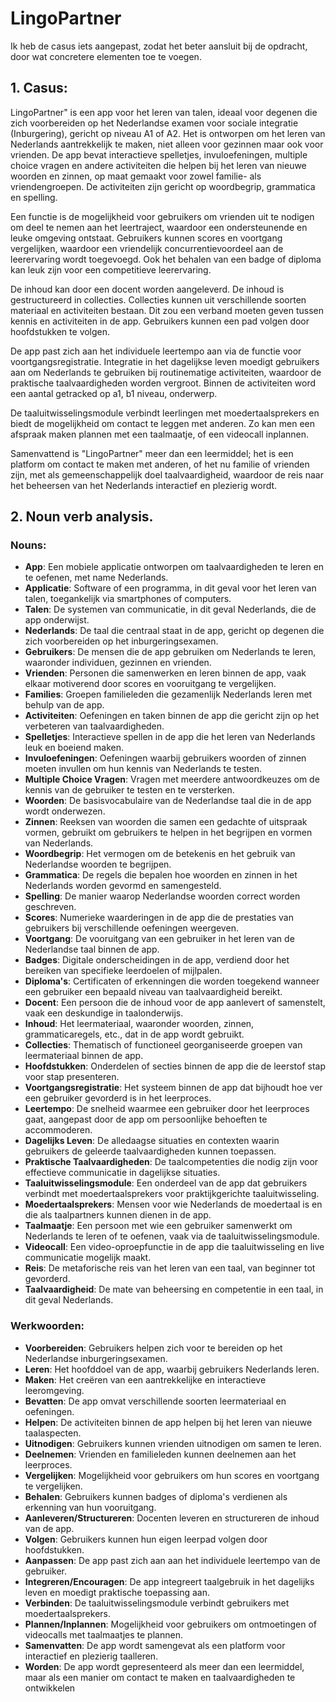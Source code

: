 # LingoPartner
Ik heb de casus iets aangepast, zodat het beter aansluit bij de opdracht, door wat concretere elementen toe te voegen. 

## 1. Casus:
LingoPartner" is een app voor het leren van talen, ideaal voor degenen die zich voorbereiden op het Nederlandse examen voor sociale integratie (Inburgering), gericht op niveau A1 of A2. Het is ontworpen om het leren van Nederlands aantrekkelijk te maken, niet alleen voor gezinnen maar ook voor vrienden. De app bevat interactieve spelletjes, invuloefeningen, multiple choice vragen en andere activiteiten  die helpen bij het leren van nieuwe woorden en zinnen, op maat gemaakt voor zowel familie- als vriendengroepen. De activiteiten zijn gericht op woordbegrip, grammatica en spelling. 

Een functie is de mogelijkheid voor gebruikers om vrienden uit te nodigen om deel te nemen aan het leertraject, waardoor een ondersteunende en leuke omgeving ontstaat. Gebruikers kunnen scores en voortgang vergelijken, waardoor een vriendelijk concurrentievoordeel aan de leerervaring wordt toegevoegd. Ook het behalen van een badge of diploma kan leuk zijn voor een competitieve leerervaring.

De inhoud kan door een docent worden aangeleverd. De inhoud is gestructureerd in collecties. Collecties kunnen uit verschillende soorten materiaal en activiteiten bestaan. Dit zou een verband moeten geven tussen kennis en activiteiten in de app.  Gebruikers kunnen een pad volgen door hoofdstukken te volgen.

De app past zich aan het individuele leertempo aan via de functie voor voortgangsregistratie. Integratie in het dagelijkse leven moedigt gebruikers aan om Nederlands te gebruiken bij routinematige activiteiten, waardoor de praktische taalvaardigheden worden vergroot. Binnen de activiteiten word een aantal getracked op a1, b1 niveau, onderwerp. 

De taaluitwisselingsmodule verbindt leerlingen met moedertaalsprekers en biedt de mogelijkheid om contact te leggen met anderen. Zo kan men een afspraak maken plannen met een taalmaatje, of een videocall inplannen. 

Samenvattend is "LingoPartner" meer dan een leermiddel; het is een platform om contact te maken met anderen, of het nu familie of vrienden zijn, met als gemeenschappelijk doel taalvaardigheid, waardoor de reis naar het beheersen van het Nederlands interactief en plezierig wordt.

## 2. Noun verb analysis. 
### Nouns: 
- **App**: Een mobiele applicatie ontworpen om taalvaardigheden te leren en te oefenen, met name Nederlands.    
- **Applicatie**: Software of een programma, in dit geval voor het leren van talen, toegankelijk via smartphones of computers.    
- **Talen**: De systemen van communicatie, in dit geval Nederlands, die de app onderwijst.    
- **Nederlands**: De taal die centraal staat in de app, gericht op degenen die zich voorbereiden op het inburgeringsexamen.    
- **Gebruikers**: De mensen die de app gebruiken om Nederlands te leren, waaronder individuen, gezinnen en vrienden.    
- **Vrienden**: Personen die samenwerken en leren binnen de app, vaak elkaar motiverend door scores en vooruitgang te vergelijken.    
- **Families**: Groepen familieleden die gezamenlijk Nederlands leren met behulp van de app.    
- **Activiteiten**: Oefeningen en taken binnen de app die gericht zijn op het verbeteren van taalvaardigheden.    
- **Spelletjes**: Interactieve spellen in de app die het leren van Nederlands leuk en boeiend maken.    
- **Invuloefeningen**: Oefeningen waarbij gebruikers woorden of zinnen moeten invullen om hun kennis van Nederlands te testen.    
- **Multiple Choice Vragen**: Vragen met meerdere antwoordkeuzes om de kennis van de gebruiker te testen en te versterken.    
- **Woorden**: De basisvocabulaire van de Nederlandse taal die in de app wordt onderwezen.    
- **Zinnen**: Reeksen van woorden die samen een gedachte of uitspraak vormen, gebruikt om gebruikers te helpen in het begrijpen en vormen van Nederlands.    
- **Woordbegrip**: Het vermogen om de betekenis en het gebruik van Nederlandse woorden te begrijpen.    
- **Grammatica**: De regels die bepalen hoe woorden en zinnen in het Nederlands worden gevormd en samengesteld.    
- **Spelling**: De manier waarop Nederlandse woorden correct worden geschreven.    
- **Scores**: Numerieke waarderingen in de app die de prestaties van gebruikers bij verschillende oefeningen weergeven.    
- **Voortgang**: De vooruitgang van een gebruiker in het leren van de Nederlandse taal binnen de app.    
- **Badges**: Digitale onderscheidingen in de app, verdiend door het bereiken van specifieke leerdoelen of mijlpalen.    
- **Diploma's**: Certificaten of erkenningen die worden toegekend wanneer een gebruiker een bepaald niveau van taalvaardigheid bereikt.    
- **Docent**: Een persoon die de inhoud voor de app aanlevert of samenstelt, vaak een deskundige in taalonderwijs.    
- **Inhoud**: Het leermateriaal, waaronder woorden, zinnen, grammaticaregels, etc., dat in de app wordt gebruikt.    
- **Collecties**: Thematisch of functioneel georganiseerde groepen van leermateriaal binnen de app.    
- **Hoofdstukken**: Onderdelen of secties binnen de app die de leerstof stap voor stap presenteren.    
- **Voortgangsregistratie**: Het systeem binnen de app dat bijhoudt hoe ver een gebruiker gevorderd is in het leerproces.    
- **Leertempo**: De snelheid waarmee een gebruiker door het leerproces gaat, aangepast door de app om persoonlijke behoeften te accommoderen.    
- **Dagelijks Leven**: De alledaagse situaties en contexten waarin gebruikers de geleerde taalvaardigheden kunnen toepassen.    
- **Praktische Taalvaardigheden**: De taalcompetenties die nodig zijn voor effectieve communicatie in dagelijkse situaties.    
- **Taaluitwisselingsmodule**: Een onderdeel van de app dat gebruikers verbindt met moedertaalsprekers voor praktijkgerichte taaluitwisseling.
- **Moedertaalsprekers**: Mensen voor wie Nederlands de moedertaal is en die als taalpartners kunnen dienen in de app.
- **Taalmaatje**: Een persoon met wie een gebruiker samenwerkt om Nederlands te leren of te oefenen, vaak via de taaluitwisselingsmodule.
- **Videocall**: Een video-oproepfunctie in de app die taaluitwisseling en live communicatie mogelijk maakt.
- **Reis**: De metaforische reis van het leren van een taal, van beginner tot gevorderd.
- **Taalvaardigheid**: De mate van beheersing en competentie in een taal, in dit geval Nederlands.

### Werkwoorden:
- **Voorbereiden**: Gebruikers helpen zich voor te bereiden op het Nederlandse inburgeringsexamen.    
- **Leren**: Het hoofddoel van de app, waarbij gebruikers Nederlands leren.    
- **Maken**: Het creëren van een aantrekkelijke en interactieve leeromgeving.    
- **Bevatten**: De app omvat verschillende soorten leermateriaal en oefeningen.    
- **Helpen**: De activiteiten binnen de app helpen bij het leren van nieuwe taalaspecten.    
- **Uitnodigen**: Gebruikers kunnen vrienden uitnodigen om samen te leren.    
- **Deelnemen**: Vrienden en familieleden kunnen deelnemen aan het leerproces.    
- **Vergelijken**: Mogelijkheid voor gebruikers om hun scores en voortgang te vergelijken.    
- **Behalen**: Gebruikers kunnen badges of diploma's verdienen als erkenning van hun vooruitgang.    
- **Aanleveren/Structureren**: Docenten leveren en structureren de inhoud van de app.    
- **Volgen**: Gebruikers kunnen hun eigen leerpad volgen door hoofdstukken.    
- **Aanpassen**: De app past zich aan aan het individuele leertempo van de gebruiker.    
- **Integreren/Encouragen**: De app integreert taalgebruik in het dagelijks leven en moedigt praktische toepassing aan.    
- **Verbinden**: De taaluitwisselingsmodule verbindt gebruikers met moedertaalsprekers.    
- **Plannen/Inplannen**: Mogelijkheid voor gebruikers om ontmoetingen of videocalls met taalmaatjes te plannen.    
- **Samenvatten**: De app wordt samengevat als een platform voor interactief en plezierig taalleren.    
- **Worden**: De app wordt gepresenteerd als meer dan een leermiddel, maar als een manier om contact te maken en taalvaardigheden te ontwikkelen